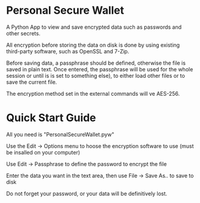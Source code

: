 # Personal Secure Wallet
A Python App to view and save encrypted data such as passwords and other secrets.

All encryption before storing the data on disk is done by using existing third-party software, such as OpenSSL and 7-Zip.

Before saving data, a passphrase should be defined, otherwise the file is saved in plain text.
Once entered, the passphrase will be used for the whole session or until is is set to something else), to either load other files or to save the current file.

The encryption method set in the external commands will ve AES-256.

# Quick Start Guide
All you need is "PersonalSecureWallet.pyw"

Use the Edit -> Options menu to hoose the encryption software to use (must be insalled on your computer)

Use Edit -> Passphrase to define the password to encrypt the file 

Enter the data you want in the text area, then use File -> Save As.. to save to disk

Do not forget your password, or your data will be definitively lost.
